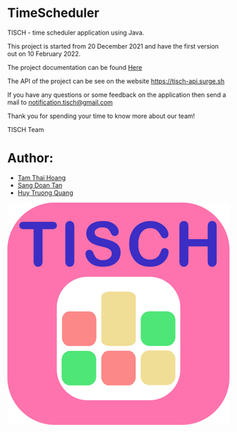 # TimeScheduler
<p> TISCH - time scheduler application using Java. </p>
<p> This project is started from 20 December 2021 and have the first version out on 10 February 2022. </p>
<p> The project documentation can be found <a href='https://docs.google.com/document/d/1yX0V4pPShUoVseWz9sRVY18BUQMFwhVrRu0xEhHsBos/edit?usp=sharing'> Here </a> </p>
<p> The API of the project can be see on the website <a href="https://tisch-api.surge.sh"> https://tisch-api.surge.sh </a> </p>
<p> If you have any questions or some feedback on the application then send a mail to <a href='mailto:notification.tisch@gmail.com'>notification.tisch@gmail.com </a> </p>
<p> Thank you for spending your time to know more about our team!</p>
<p> TISCH Team</p>

# Author:
<ul>
  <li><a href='https://github.com/RoyalHeart'> Tam Thai Hoang </a></li>
  <li><a href='https://github.com/FrostJ143'> Sang Doan Tan </a></li>
  <li><a href='https://github.com/vi3tproa7'> Huy Truong Quang </a></li>
</ul>

<img src='https://github.com/RoyalHeart/TimeScheduler/blob/main/TimeScheduler_v1_0/lib/TimeSchedulerIcon.png'></img>
